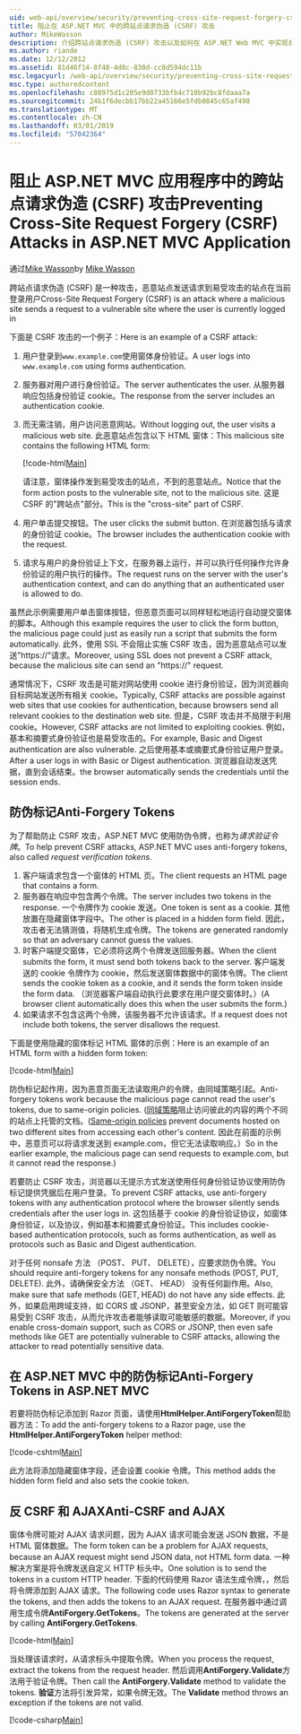```yaml
---
uid: web-api/overview/security/preventing-cross-site-request-forgery-csrf-attacks
title: 阻止在 ASP.NET MVC 中的跨站点请求伪造 (CSRF) 攻击
author: MikeWasson
description: 介绍跨站点请求伪造 (CSRF) 攻击以及如何在 ASP.NET Web MVC 中实现反 CSRF 度量值。
ms.author: riande
ms.date: 12/12/2012
ms.assetid: 81d46f14-8f48-4d8c-830d-cc8d594dc11b
msc.legacyurl: /web-api/overview/security/preventing-cross-site-request-forgery-csrf-attacks
msc.type: authoredcontent
ms.openlocfilehash: c88975d1c205e9d0733bfb4c710b92bc8fdaaa7a
ms.sourcegitcommit: 24b1f6decbb17bb22a45166e5fdb0845c65af498
ms.translationtype: MT
ms.contentlocale: zh-CN
ms.lasthandoff: 03/01/2019
ms.locfileid: "57042364"
---
```

<a name="preventing-cross-site-request-forgery-csrf-attacks-in-aspnet-mvc-application"></a><span data-ttu-id="80cf6-103">阻止 ASP.NET MVC 应用程序中的跨站点请求伪造 (CSRF) 攻击</span><span class="sxs-lookup"><span data-stu-id="80cf6-103">Preventing Cross-Site Request Forgery (CSRF) Attacks in ASP.NET MVC Application</span></span>
====================
<span data-ttu-id="80cf6-104">通过[Mike Wasson](https://github.com/MikeWasson)</span><span class="sxs-lookup"><span data-stu-id="80cf6-104">by [Mike Wasson](https://github.com/MikeWasson)</span></span>

<span data-ttu-id="80cf6-105">跨站点请求伪造 (CSRF) 是一种攻击，恶意站点发送请求到易受攻击的站点在当前登录用户</span><span class="sxs-lookup"><span data-stu-id="80cf6-105">Cross-Site Request Forgery (CSRF) is an attack where a malicious site sends a request to a vulnerable site where the user is currently logged in</span></span>

<span data-ttu-id="80cf6-106">下面是 CSRF 攻击的一个例子：</span><span class="sxs-lookup"><span data-stu-id="80cf6-106">Here is an example of a CSRF attack:</span></span>

1. <span data-ttu-id="80cf6-107">用户登录到`www.example.com`使用窗体身份验证。</span><span class="sxs-lookup"><span data-stu-id="80cf6-107">A user logs into `www.example.com` using forms authentication.</span></span>
2. <span data-ttu-id="80cf6-108">服务器对用户进行身份验证。</span><span class="sxs-lookup"><span data-stu-id="80cf6-108">The server authenticates the user.</span></span> <span data-ttu-id="80cf6-109">从服务器响应包括身份验证 cookie。</span><span class="sxs-lookup"><span data-stu-id="80cf6-109">The response from the server includes an authentication cookie.</span></span>
3. <span data-ttu-id="80cf6-110">而无需注销，用户访问恶意网站。</span><span class="sxs-lookup"><span data-stu-id="80cf6-110">Without logging out, the user visits a malicious web site.</span></span> <span data-ttu-id="80cf6-111">此恶意站点包含以下 HTML 窗体：</span><span class="sxs-lookup"><span data-stu-id="80cf6-111">This malicious site contains the following HTML form:</span></span> 

    [!code-html[Main](preventing-cross-site-request-forgery-csrf-attacks/samples/sample1.html)]

    <span data-ttu-id="80cf6-112">请注意，窗体操作发到易受攻击的站点，不到的恶意站点。</span><span class="sxs-lookup"><span data-stu-id="80cf6-112">Notice that the form action posts to the vulnerable site, not to the malicious site.</span></span> <span data-ttu-id="80cf6-113">这是 CSRF 的"跨站点"部分。</span><span class="sxs-lookup"><span data-stu-id="80cf6-113">This is the "cross-site" part of CSRF.</span></span>
4. <span data-ttu-id="80cf6-114">用户单击提交按钮。</span><span class="sxs-lookup"><span data-stu-id="80cf6-114">The user clicks the submit button.</span></span> <span data-ttu-id="80cf6-115">在浏览器包括与请求的身份验证 cookie。</span><span class="sxs-lookup"><span data-stu-id="80cf6-115">The browser includes the authentication cookie with the request.</span></span>
5. <span data-ttu-id="80cf6-116">请求与用户的身份验证上下文，在服务器上运行，并可以执行任何操作允许身份验证的用户执行的操作。</span><span class="sxs-lookup"><span data-stu-id="80cf6-116">The request runs on the server with the user's authentication context, and can do anything that an authenticated user is allowed to do.</span></span>

<span data-ttu-id="80cf6-117">虽然此示例需要用户单击窗体按钮，但恶意页面可以同样轻松地运行自动提交窗体的脚本。</span><span class="sxs-lookup"><span data-stu-id="80cf6-117">Although this example requires the user to click the form button, the malicious page could just as easily run a script that submits the form automatically.</span></span> <span data-ttu-id="80cf6-118">此外，使用 SSL 不会阻止实施 CSRF 攻击，因为恶意站点可以发送"https://"请求。</span><span class="sxs-lookup"><span data-stu-id="80cf6-118">Moreover, using SSL does not prevent a CSRF attack, because the malicious site can send an "https://" request.</span></span>

<span data-ttu-id="80cf6-119">通常情况下，CSRF 攻击是可能对网站使用 cookie 进行身份验证，因为浏览器向目标网站发送所有相关 cookie。</span><span class="sxs-lookup"><span data-stu-id="80cf6-119">Typically, CSRF attacks are possible against web sites that use cookies for authentication, because browsers send all relevant cookies to the destination web site.</span></span> <span data-ttu-id="80cf6-120">但是，CSRF 攻击并不局限于利用 cookie。</span><span class="sxs-lookup"><span data-stu-id="80cf6-120">However, CSRF attacks are not limited to exploiting cookies.</span></span> <span data-ttu-id="80cf6-121">例如，基本和摘要式身份验证也是易受攻击的。</span><span class="sxs-lookup"><span data-stu-id="80cf6-121">For example, Basic and Digest authentication are also vulnerable.</span></span> <span data-ttu-id="80cf6-122">之后使用基本或摘要式身份验证用户登录。</span><span class="sxs-lookup"><span data-stu-id="80cf6-122">After a user logs in with Basic or Digest authentication.</span></span> <span data-ttu-id="80cf6-123">浏览器自动发送凭据，直到会话结束。</span><span class="sxs-lookup"><span data-stu-id="80cf6-123">the browser automatically sends the credentials until the session ends.</span></span>

## <a name="anti-forgery-tokens"></a><span data-ttu-id="80cf6-124">防伪标记</span><span class="sxs-lookup"><span data-stu-id="80cf6-124">Anti-Forgery Tokens</span></span>

<span data-ttu-id="80cf6-125">为了帮助防止 CSRF 攻击，ASP.NET MVC 使用防伪令牌，也称为*请求验证令牌*。</span><span class="sxs-lookup"><span data-stu-id="80cf6-125">To help prevent CSRF attacks, ASP.NET MVC uses anti-forgery tokens, also called *request verification tokens*.</span></span>

1. <span data-ttu-id="80cf6-126">客户端请求包含一个窗体的 HTML 页。</span><span class="sxs-lookup"><span data-stu-id="80cf6-126">The client requests an HTML page that contains a form.</span></span>
2. <span data-ttu-id="80cf6-127">服务器在响应中包含两个令牌。</span><span class="sxs-lookup"><span data-stu-id="80cf6-127">The server includes two tokens in the response.</span></span> <span data-ttu-id="80cf6-128">一个令牌作为 cookie 发送。</span><span class="sxs-lookup"><span data-stu-id="80cf6-128">One token is sent as a cookie.</span></span> <span data-ttu-id="80cf6-129">其他放置在隐藏窗体字段中。</span><span class="sxs-lookup"><span data-stu-id="80cf6-129">The other is placed in a hidden form field.</span></span> <span data-ttu-id="80cf6-130">因此，攻击者无法猜测值，将随机生成令牌。</span><span class="sxs-lookup"><span data-stu-id="80cf6-130">The tokens are generated randomly so that an adversary cannot guess the values.</span></span>
3. <span data-ttu-id="80cf6-131">时客户端提交窗体，它必须将这两个令牌发送回服务器。</span><span class="sxs-lookup"><span data-stu-id="80cf6-131">When the client submits the form, it must send both tokens back to the server.</span></span> <span data-ttu-id="80cf6-132">客户端发送的 cookie 令牌作为 cookie，然后发送窗体数据中的窗体令牌。</span><span class="sxs-lookup"><span data-stu-id="80cf6-132">The client sends the cookie token as a cookie, and it sends the form token inside the form data.</span></span> <span data-ttu-id="80cf6-133">（浏览器客户端自动执行此要求在用户提交窗体时。）</span><span class="sxs-lookup"><span data-stu-id="80cf6-133">(A browser client automatically does this when the user submits the form.)</span></span>
4. <span data-ttu-id="80cf6-134">如果请求不包含这两个令牌，该服务器不允许该请求。</span><span class="sxs-lookup"><span data-stu-id="80cf6-134">If a request does not include both tokens, the server disallows the request.</span></span>

<span data-ttu-id="80cf6-135">下面是使用隐藏的窗体标记 HTML 窗体的示例：</span><span class="sxs-lookup"><span data-stu-id="80cf6-135">Here is an example of an HTML form with a hidden form token:</span></span>

[!code-html[Main](preventing-cross-site-request-forgery-csrf-attacks/samples/sample2.html)]

<span data-ttu-id="80cf6-136">防伪标记起作用，因为恶意页面无法读取用户的令牌，由同域策略引起。</span><span class="sxs-lookup"><span data-stu-id="80cf6-136">Anti-forgery tokens work because the malicious page cannot read the user's tokens, due to same-origin policies.</span></span> <span data-ttu-id="80cf6-137">([同域策略](http://www.w3.org/Security/wiki/Same_Origin_Policy)阻止访问彼此的内容的两个不同的站点上托管的文档。</span><span class="sxs-lookup"><span data-stu-id="80cf6-137">([Same-origin policies](http://www.w3.org/Security/wiki/Same_Origin_Policy) prevent documents hosted on two different sites from accessing each other's content.</span></span> <span data-ttu-id="80cf6-138">因此在前面的示例中，恶意页可以将请求发送到 example.com，但它无法读取响应。）</span><span class="sxs-lookup"><span data-stu-id="80cf6-138">So in the earlier example, the malicious page can send requests to example.com, but it cannot read the response.)</span></span>

<span data-ttu-id="80cf6-139">若要防止 CSRF 攻击，浏览器以无提示方式发送使用任何身份验证协议使用防伪标记提供凭据后在用户登录。</span><span class="sxs-lookup"><span data-stu-id="80cf6-139">To prevent CSRF attacks, use anti-forgery tokens with any authentication protocol where the browser silently sends credentials after the user logs in.</span></span> <span data-ttu-id="80cf6-140">这包括基于 cookie 的身份验证协议，如窗体身份验证，以及协议，例如基本和摘要式身份验证。</span><span class="sxs-lookup"><span data-stu-id="80cf6-140">This includes cookie-based authentication protocols, such as forms authentication, as well as protocols such as Basic and Digest authentication.</span></span>

<span data-ttu-id="80cf6-141">对于任何 nonsafe 方法 （POST、 PUT、 DELETE），应要求防伪令牌。</span><span class="sxs-lookup"><span data-stu-id="80cf6-141">You should require anti-forgery tokens for any nonsafe methods (POST, PUT, DELETE).</span></span> <span data-ttu-id="80cf6-142">此外，请确保安全方法 （GET、 HEAD） 没有任何副作用。</span><span class="sxs-lookup"><span data-stu-id="80cf6-142">Also, make sure that safe methods (GET, HEAD) do not have any side effects.</span></span> <span data-ttu-id="80cf6-143">此外，如果启用跨域支持，如 CORS 或 JSONP，甚至安全方法，如 GET 则可能容易受到 CSRF 攻击，从而允许攻击者能够读取可能敏感的数据。</span><span class="sxs-lookup"><span data-stu-id="80cf6-143">Moreover, if you enable cross-domain support, such as CORS or JSONP, then even safe methods like GET are potentially vulnerable to CSRF attacks, allowing the attacker to read potentially sensitive data.</span></span>

## <a name="anti-forgery-tokens-in-aspnet-mvc"></a><span data-ttu-id="80cf6-144">在 ASP.NET MVC 中的防伪标记</span><span class="sxs-lookup"><span data-stu-id="80cf6-144">Anti-Forgery Tokens in ASP.NET MVC</span></span>

<span data-ttu-id="80cf6-145">若要将防伪标记添加到 Razor 页面，请使用**HtmlHelper.AntiForgeryToken**帮助器方法：</span><span class="sxs-lookup"><span data-stu-id="80cf6-145">To add the anti-forgery tokens to a Razor page, use the **HtmlHelper.AntiForgeryToken** helper method:</span></span>

[!code-cshtml[Main](preventing-cross-site-request-forgery-csrf-attacks/samples/sample3.cshtml)]

<span data-ttu-id="80cf6-146">此方法将添加隐藏窗体字段，还会设置 cookie 令牌。</span><span class="sxs-lookup"><span data-stu-id="80cf6-146">This method adds the hidden form field and also sets the cookie token.</span></span>

## <a name="anti-csrf-and-ajax"></a><span data-ttu-id="80cf6-147">反 CSRF 和 AJAX</span><span class="sxs-lookup"><span data-stu-id="80cf6-147">Anti-CSRF and AJAX</span></span>

<span data-ttu-id="80cf6-148">窗体令牌可能对 AJAX 请求问题，因为 AJAX 请求可能会发送 JSON 数据，不是 HTML 窗体数据。</span><span class="sxs-lookup"><span data-stu-id="80cf6-148">The form token can be a problem for AJAX requests, because an AJAX request might send JSON data, not HTML form data.</span></span> <span data-ttu-id="80cf6-149">一种解决方案是将令牌发送自定义 HTTP 标头中。</span><span class="sxs-lookup"><span data-stu-id="80cf6-149">One solution is to send the tokens in a custom HTTP header.</span></span> <span data-ttu-id="80cf6-150">下面的代码使用 Razor 语法生成令牌，，然后将令牌添加到 AJAX 请求。</span><span class="sxs-lookup"><span data-stu-id="80cf6-150">The following code uses Razor syntax to generate the tokens, and then adds the tokens to an AJAX request.</span></span> <span data-ttu-id="80cf6-151">在服务器中通过调用生成令牌**AntiForgery.GetTokens**。</span><span class="sxs-lookup"><span data-stu-id="80cf6-151">The tokens are generated at the server by calling **AntiForgery.GetTokens**.</span></span>

[!code-html[Main](preventing-cross-site-request-forgery-csrf-attacks/samples/sample4.html)]

<span data-ttu-id="80cf6-152">当处理该请求时，从请求标头中提取令牌。</span><span class="sxs-lookup"><span data-stu-id="80cf6-152">When you process the request, extract the tokens from the request header.</span></span> <span data-ttu-id="80cf6-153">然后调用**AntiForgery.Validate**方法用于验证令牌。</span><span class="sxs-lookup"><span data-stu-id="80cf6-153">Then call the **AntiForgery.Validate** method to validate the tokens.</span></span> <span data-ttu-id="80cf6-154">**验证**方法将引发异常，如果令牌无效。</span><span class="sxs-lookup"><span data-stu-id="80cf6-154">The **Validate** method throws an exception if the tokens are not valid.</span></span>

[!code-csharp[Main](preventing-cross-site-request-forgery-csrf-attacks/samples/sample5.cs)]
